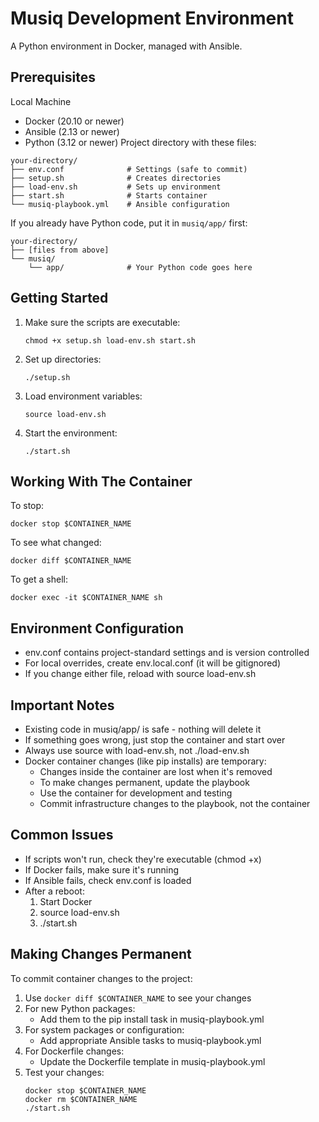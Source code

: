 # Musiq Development Environment
A Python environment in Docker, managed with Ansible.
## Prerequisites
Local Machine
- Docker (20.10 or newer)
- Ansible (2.13 or newer)
- Python (3.12 or newer)
Project directory with these files:
```
your-directory/
├── env.conf              # Settings (safe to commit)
├── setup.sh              # Creates directories
├── load-env.sh           # Sets up environment
├── start.sh              # Starts container
└── musiq-playbook.yml    # Ansible configuration
```
If you already have Python code, put it in `musiq/app/` first:
```
your-directory/
├── [files from above]
└── musiq/
    └── app/              # Your Python code goes here
```
## Getting Started
1. Make sure the scripts are executable:
   ```
   chmod +x setup.sh load-env.sh start.sh
   ```
2. Set up directories:
   ```
   ./setup.sh
   ```
3. Load environment variables:
   ```
   source load-env.sh
   ```
4. Start the environment:
   ```
   ./start.sh
   ```
## Working With The Container
To stop:
```
docker stop $CONTAINER_NAME
```
To see what changed:
```
docker diff $CONTAINER_NAME
```
To get a shell:
```
docker exec -it $CONTAINER_NAME sh
```
## Environment Configuration
- env.conf contains project-standard settings and is version controlled
- For local overrides, create env.local.conf (it will be gitignored)
- If you change either file, reload with source load-env.sh
## Important Notes
- Existing code in musiq/app/ is safe - nothing will delete it
- If something goes wrong, just stop the container and start over
- Always use source with load-env.sh, not ./load-env.sh
- Docker container changes (like pip installs) are temporary:
  - Changes inside the container are lost when it's removed
  - To make changes permanent, update the playbook
  - Use the container for development and testing
  - Commit infrastructure changes to the playbook, not the container
## Common Issues
- If scripts won't run, check they're executable (chmod +x)
- If Docker fails, make sure it's running
- If Ansible fails, check env.conf is loaded
- After a reboot:
  1. Start Docker
  2. source load-env.sh
  3. ./start.sh
## Making Changes Permanent
To commit container changes to the project:
1. Use `docker diff $CONTAINER_NAME` to see your changes
2. For new Python packages:
   - Add them to the pip install task in musiq-playbook.yml
3. For system packages or configuration:
   - Add appropriate Ansible tasks to musiq-playbook.yml
4. For Dockerfile changes:
   - Update the Dockerfile template in musiq-playbook.yml
5. Test your changes:
   ```
   docker stop $CONTAINER_NAME
   docker rm $CONTAINER_NAME
   ./start.sh
   ```